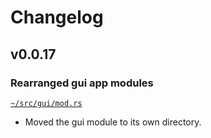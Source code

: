 # Changelog

## v0.0.17

### Rearranged gui app modules

[`~/src/gui/mod.rs`](/src/gui/mod.rs)
- Moved the gui module to its own directory.